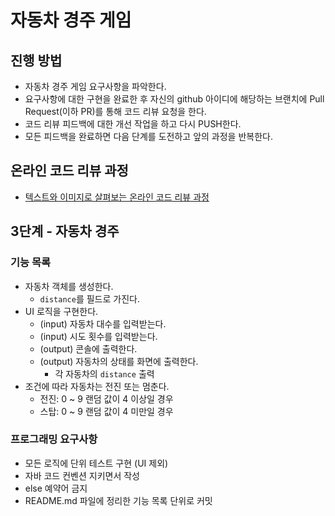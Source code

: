 # 자동차 경주 게임
## 진행 방법
* 자동차 경주 게임 요구사항을 파악한다.
* 요구사항에 대한 구현을 완료한 후 자신의 github 아이디에 해당하는 브랜치에 Pull Request(이하 PR)를 통해 코드 리뷰 요청을 한다.
* 코드 리뷰 피드백에 대한 개선 작업을 하고 다시 PUSH한다.
* 모든 피드백을 완료하면 다음 단계를 도전하고 앞의 과정을 반복한다.

## 온라인 코드 리뷰 과정
* [텍스트와 이미지로 살펴보는 온라인 코드 리뷰 과정](https://github.com/next-step/nextstep-docs/tree/master/codereview)

## 3단계 - 자동차 경주
### 기능 목록
- 자동차 객체를 생성한다.
  - `distance`를 필드로 가진다.
- UI 로직을 구현한다.
  - (input) 자동차 대수를 입력받는다.
  - (input) 시도 횟수를 입력받는다.
  - (output) 콘솔에 출력한다.
  - (output) 자동차의 상태를 화면에 출력한다.
    - 각 자동차의 `distance` 출력
- 조건에 따라 자동차는 전진 또는 멈춘다.
  - 전진: 0 ~ 9 랜덤 값이 4 이상일 경우
  - 스탑: 0 ~ 9 랜덤 값이 4 미만일 경우

### 프로그래밍 요구사항
- 모든 로직에 단위 테스트 구현 (UI 제외)
- 자바 코드 컨벤션 지키면서 작성
- else 예약어 금지
- README.md 파일에 정리한 기능 목록 단위로 커밋
